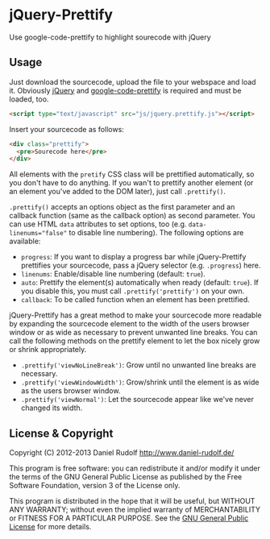 jQuery-Prettify
===============
Use google-code-prettify to highlight sourecode with jQuery

Usage
-----
Just download the sourcecode, upload the file to your webspace and load it. Obviously [jQuery](http://jquery.com/) and [google-code-prettify](https://code.google.com/p/google-code-prettify/) is required and must be loaded, too.
```html
<script type="text/javascript" src="js/jquery.prettify.js"></script>
```

Insert your sourcecode as follows:
```html
<div class="prettify">
  <pre>Sourecode here</pre>
</div>
```
All elements with the ```pretify``` CSS class will be prettified automatically, so you don't have to do anything. If you wan't to prettify another element (or an element you've added to the DOM later), just call ```.prettify()```.

```.prettify()``` accepts an options object as the first parameter and an callback function (same as the callback option) as second parameter. You can use HTML ```data``` attributes to set options, too (e.g. ```data-linenums="false"``` to disable line numbering). The following options are available:
* ```progress```: If you want to display a progress bar while jQuery-Prettify prettifies your sourcecode, pass a jQuery selector (e.g. ```.progress```) here.
* ```linenums```: Enable/disable line numbering (default: ```true```).
* ```auto```: Prettify the element(s) automatically when ready (default: ```true```). If you disable this, you must call ```.prettify('prettify')``` on your own.
* ```callback```: To be called function when an element has been prettified.

jQuery-Prettify has a great method to make your sourcecode more readable by expanding the sourcecode element to the width of the users browser window or as wide as necessary to prevent unwanted line breaks. You can call the following methods on the prettify element to let the box nicely grow or shrink appropriately.
* ```.prettify('viewNoLineBreak')```: Grow until no unwanted line breaks are necessary.
* ```.prettify('viewWindowWidth')```: Grow/shrink until the element is as wide as the users browser window.
* ```.prettify('viewNormal')```: Let the sourcecode appear like we've never changed its width.

License & Copyright
-------------------
Copyright (C) 2012-2013  Daniel Rudolf <http://www.daniel-rudolf.de/>

This program is free software: you can redistribute it and/or modify it under the terms of the GNU General Public License as published by the Free Software Foundation, version 3 of the License only.

This program is distributed in the hope that it will be useful, but WITHOUT ANY WARRANTY; without even the implied warranty of MERCHANTABILITY or FITNESS FOR A PARTICULAR PURPOSE.  See the [GNU General Public License](../blob/master/LICENSE.md) for more details.
